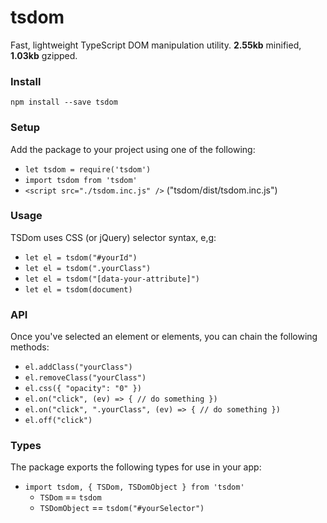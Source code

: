 # tsdom
Fast, lightweight TypeScript DOM manipulation utility. 
**2.55kb** minified, **1.03kb** gzipped.
### Install
`npm install --save tsdom`
### Setup
Add the package to your project using one of the following:
- `let tsdom = require('tsdom')`
- `import tsdom from 'tsdom'`
- `<script src="./tsdom.inc.js" />` ("tsdom/dist/tsdom.inc.js")
### Usage
TSDom uses CSS (or jQuery) selector syntax, e,g:
- `let el = tsdom("#yourId")`
- `let el = tsdom(".yourClass")`
- `let el = tsdom("[data-your-attribute]")`
- `let el = tsdom(document)`
### API
Once you've selected an element or elements, you can chain the following methods:
- `el.addClass("yourClass")`
- `el.removeClass("yourClass")`
- `el.css({ "opacity": "0" })`
- `el.on("click", (ev) => { // do something })`
- `el.on("click", ".yourClass", (ev) => { // do something })`
- `el.off("click")`
### Types
The package exports the following types for use in your app:
- `import tsdom, { TSDom, TSDomObject } from 'tsdom'`
  - `TSDom` == `tsdom`
  - `TSDomObject` == `tsdom("#yourSelector")`
